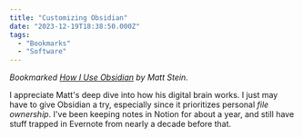 ```yaml
---
title: "Customizing Obsidian"
date: "2023-12-19T18:38:50.000Z"
tags: 
  - "Bookmarks"
  - "Software"
---
```


_Bookmarked [How I Use Obsidian](https://mattstein.com/thoughts/how-i-use-obsidian/) by Matt Stein._

I appreciate Matt's deep dive into how his digital brain works. I just may have to give Obsidian a try, especially since it prioritizes personal _file ownership_. I've been keeping notes in Notion for about a year, and still have stuff trapped in Evernote from nearly a decade before that.
